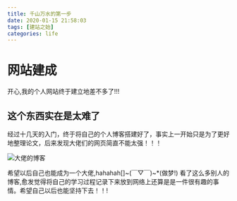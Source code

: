 ```yaml
---
title: 千山万水的第一步
date: 2020-01-15 21:58:03
tags: [建站之始]
categories: life
---
```

# 网站建成
开心,我的个人网站终于建立地差不多了!!!
## 这个东西实在是太难了
<!--more-->
经过十几天的入门，终于将自己的个人博客搭建好了，事实上一开始只是为了更好地整理论文，后来发现大佬们的网页简直不能太强！！！

![大佬的博客](/images/大佬的博客.png)

希望以后自己也能成为一个大佬,hahahah[]~(￣▽￣)~*(做梦!)
看了这么多别人的博客,愈发觉得将自己的学习过程记录下来放到网络上还算是是一件很有趣的事情。希望自己以后也能坚持下去！！!

